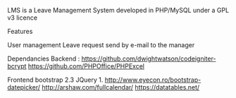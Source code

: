 LMS is a Leave Management System developed in PHP/MySQL under a GPL v3 licence

Features

User management
Leave request send by e-mail to the manager

Dependancies
Backend :
https://github.com/dwightwatson/codeigniter-bcrypt
https://github.com/PHPOffice/PHPExcel

Frontend
bootstrap 2.3
JQuery 1.
http://www.eyecon.ro/bootstrap-datepicker/
http://arshaw.com/fullcalendar/
https://datatables.net/
